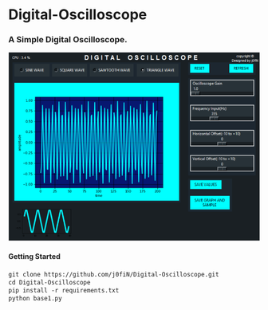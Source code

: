 # Digital-Oscilloscope
### A Simple Digital Oscilloscope.
![snap](https://github.com/j0fiN/Digital-Oscilloscope/blob/master/snap.PNG)
#### Getting Started
```terminal
git clone https://github.com/j0fiN/Digital-Oscilloscope.git
cd Digital-Oscilloscope
pip install -r requirements.txt
python base1.py
```
